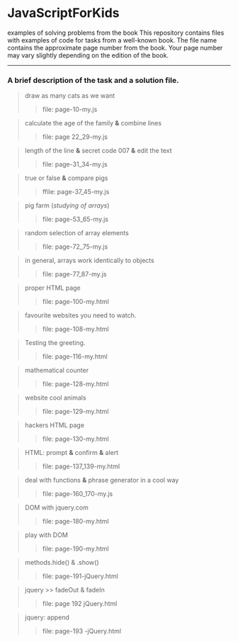 # JavaScriptForKids
examples of solving problems from the book
This repository contains files with examples of code for tasks from a well-known book.
The file name contains the approximate page number from the book.
Your page number may vary slightly depending on the edition of the book.

___

### A brief description of the task and a solution file.

> draw as many cats as we want
> > file: page-10-my.js

> calculate the age of the family **&** combine lines
> > file: page 22_29-my.js

> length of the line **&** secret code 007 **&** edit the text
> > file: page-31_34-my.js

> true or false **&** compare pigs
> > ffile: page-37_45-my.js

> pig farm (_studying of arrays_)
> > file: page-53_65-my.js

> random selection of array elements
> > file: page-72_75-my.js

> in general, arrays work identically to objects
> > file: page-77_87-my.js

> proper HTML page
> > file: page-100-my.html

> favourite websites you need to watch.
> > file: page-108-my.html


> Testing the greeting.
> > file: page-116-my.html

> mathematical counter
> > file: page-128-my.html

> website cool animals
> > file: page-129-my.html

> hackers HTML page
> > file: page-130-my.html

> HTML: prompt **&** confirm **&**  alert
> > file: page-137_139-my.html

> deal with functions **&** phrase generator in a cool way 
> > file: page-160_170-my.js

> DOM with jquery.com
> > file: page-180-my.html

> play with DOM
> > file: page-190-my.html

> methods.hide() & .show()
> > file: page-191-jQuery.html

> jquery >> fadeOut & fadeIn
> > file: page 192 jQuery.html

> jquery: append
> > file: page-193 -jQuery.html





